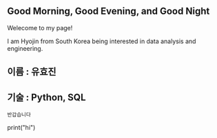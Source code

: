 
## Good Morning, Good Evening, and Good Night

Welecome to my page!

I am Hyojin from South Korea being interested in data analysis and engineering.


## 이름 : 유효진
## 기술 : Python, SQL
```
반갑습니다
```
print("hi")
